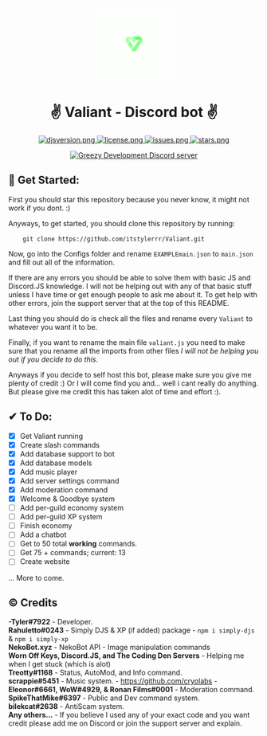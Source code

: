 <div align=center >
<a href="# Get Started"><img src="./Extra/Images/Logos/valiantlogo-green.png" alt="Valiant-logo-circle" height="150px" width="150px" ></a>
</div>
<h1 align=center >✌️ Valiant - Discord bot ✌️ </h1>

<div align=center >
  <a href="https://github.com/discordjs">
    <img src="https://img.shields.io/badge/discord.js-v13.7.0-blue.svg?logo=npm" alt="djsversion.png">
  </a>

  <a href="https://github.com/itstylerrr/Valiant/blob/LICENSE.md">
    <img src="https://img.shields.io/github/license/itstylerrr/Valiant" alt="license.png">
  </a>
  
  <a href="#">
  <img src="https://img.shields.io/github/issues/itstylerrr/Valiant" alt="issues.png"
  </a>
  
  <a href="https://github.com/itstylerrr/Valiant">
  <img src="https://img.shields.io/github/stars/itstylerrr/Valiant" alt="stars.png"
  </a>

<a href="https://discord.gg/a7V6C4dAQj"><img src="https://img.shields.io/discord/971534964527087726?color=5865F2&logo=discord&logoColor=white" alt="Greezy Development Discord server" /></a>

</div>
    
## 👋 Get Started:
First you should star this repository because you never know, it might not work if you dont. :)

Anyways, to get started, you should clone this repository by running:

```
    git clone https://github.com/itstylerrr/Valiant.git
```

Now, go into the Configs folder and rename `EXAMPLEmain.json` to `main.json` and fill out all of the information.

If there are any errors you should be able to solve them with basic JS and Discord.JS knowledge. I will not be helping out with any of that basic stuff unless I have time or get enough people to ask me about it. To get help with other errors, join the support server that at the top of this README.

Last thing you should do is check all the files and rename every `Valiant` to whatever you want it to be.

Finally, if you want to rename the main file `valiant.js` you need to make sure that you rename all the imports from other files _I will not be helping you out if you decide to do this_.

Anyways if you decide to self host this bot, please make sure you give me plenty of credit :) Or I will come find you and... well i cant really do anything. But please give me credit this has taken alot of time and effort :).

## ✔ To Do:

- [x] Get Valiant running
- [x] Create slash commands
- [x] Add database support to bot
- [x] Add database models
- [x] Add music player
- [x] Add server settings command
- [x] Add moderation command
- [x] Welcome & Goodbye system
- [ ] Add per-guild economy system
- [ ] Add per-guild XP system
- [ ] Finish economy
- [ ] Add a chatbot
- [ ] Get to 50 total **working** commands.
- [ ] Get 75 + commands; current: 13
- [ ] Create website

... More to come.

## ©️ Credits

**-Tyler#7922** - Developer. \
**Rahuletto#0243** - Simply DJS & XP (if added) package - `npm i simply-djs` & `npm i simply-xp` \
**NekoBot.xyz** - NekoBot API - Image manipulation commands \
**Worn Off Keys, Discord.JS, and The Coding Den Servers** - Helping me when I get stuck (which is alot) \
**Treotty#1168** - Status, AutoMod, and Info command. \
**scrappie#5451** - Music system. - https://github.com/cryolabs - \
**Eleonor#6661, WoW#4929, & Ronan Films#0001** - Moderation command. \
**SpikeThatMike#6397** - Public and Dev command system. \
**bilekcat#2638** - AntiScam system. \
**Any others...** - If you believe I used any of your exact code and you want credit please add me on Discord or join the support server and explain.

